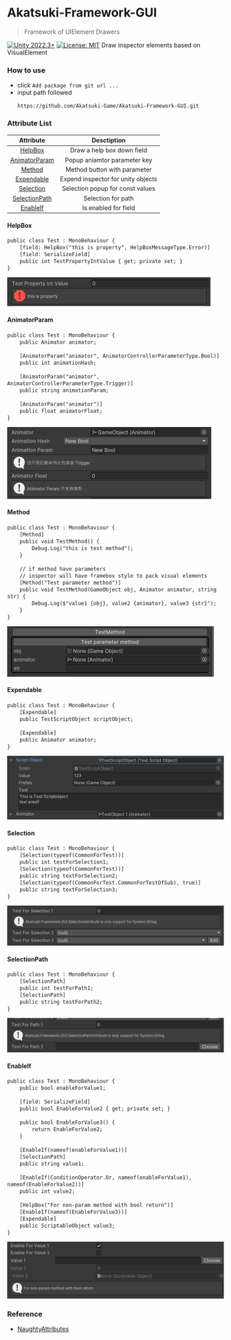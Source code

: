 # Akatsuki-Framework-GUI

> Framework of UIElement Drawers

[![Unity 2022.3+](https://img.shields.io/badge/unity-2022.3%2B-blue.svg)](https://unity3d.com/get-unity/download) [![License: MIT](https://img.shields.io/badge/License-MIT-brightgreen.svg)](https://github.com/Akatsuki-Game/Akatsuki-Framework-GUI/blob/main/LICENSE.md)
Draw inspector elements based on VisualElement

### How to use

* click `Add package from git url ...`
* input path followed
  ```
  https://github.com/Akatsuki-Game/Akatsuki-Framework-GUI.git
  ```

### Attribute List

|          Attribute          |            Desctiption            |
| :--------------------------: | :--------------------------------: |
|       [HelpBox](#HelpBox)       |     Draw a help box down field     |
| [AnimatorParam](#AnimatorParam) |    Popup aniamtor parameter key    |
|        [Method](#Method)        |    Method button with parameter    |
|    [Expendable](#Expendable)    | Expend inspector for unity objects |
|     [Selection](#Selection)     |  Selection popup for const values  |
| [SelectionPath](#SelectionPath) |         Selection for path         |
|      [EnableIf](#EnableIf)      |        Is enabled for field        |

#### HelpBox

```
public class Test : MonoBehaviour {
    [field: HelpBox("this is property", HelpBoxMessageType.Error)]
    [field: SerializeField]
    public int TestPropertyIntValue { get; private set; }
}
```

![inspector](./Document~/HelpBox.png)

#### AnimatorParam

```
public class Test : MonoBehaviour {
    public Animator animator;

    [AnimatorParam("animator", AnimatorControllerParameterType.Bool)]
    public int animationHash;

    [AnimatorParam("animator", AnimatorControllerParameterType.Trigger)]
    public string animationParam;

    [AnimatorParam("animator")]
    public float animatorFloat;
}
```

![inspector](./Document~/AnimatorParam.png)

#### Method

```
public class Test : MonoBehaviour {
    [Method]
    public void TestMethod() {
        Debug.Log("this is test method");
    }
  
    // if method have parameters
    // inspector will have framebox style to pack visual elements
    [Method("Test parameter method")]
    public void TestMethod(GameObject obj, Animator animator, string str) {
        Debug.Log($"value1 {obj}, value2 {animator}, value3 {str}");
    }
}
```

![inspector](./Document~/Method.png)

#### Expendable

```
public class Test : MonoBehaviour {
    [Expendable]
    public TestScriptObject scriptObject;

    [Expendable]
    public Animator animator;
}
```

![inspector](./Document~/Expendable.png)

#### Selection

```
public class Test : MonoBehaviour {
    [Selection(typeof(CommonForTest))]
    public int testForSelection1;
    [Selection(typeof(CommonForTest))]
    public string textForSelection2;
    [Selection(typeof(CommonForTest.CommonForTestOfSub), true)]
    public string textForSelection3;
}
```

![inspector](./Document~/Selection.png)

#### SelectionPath

```
public class Test : MonoBehaviour {
    [SelectionPath]
    public int testForPath1;
    [SelectionPath]
    public string testForPath2;
}
```

![inspector](./Document~/SelectionPath.png)

#### EnableIf

```
public class Test : MonoBehaviour {
    public bool enableForValue1;

    [field: SerializeField]
    public bool EnableForValue2 { get; private set; }

    public bool EnableForValue3() {
        return EnableForValue2;
    }

    [EnableIf(nameof(enableForValue1))]
    [SelectionPath]
    public string value1;

    [EnableIf(ConditionOperator.Or, nameof(enableForValue1), nameof(EnableForValue2))]
    public int value2;

    [HelpBox("For non-param method with bool return")]
    [EnableIf(nameof(EnableForValue3))]
    [Expendable]
    public ScriptableObject value3;
}
```

![inspector](./Document~/EnableIf.png)

<!-- #### 
```
public class Test : MonoBehaviour {
  
}
```

![inspector](./Document~) -->

### Reference

- [NaughtyAttributes](https://github.com/dbrizov/NaughtyAttributes)
